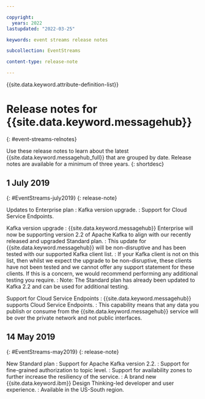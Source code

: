 ```yaml
---

copyright:
  years: 2022
lastupdated: "2022-03-25"

keywords: event streams release notes

subcollection: EventStreams

content-type: release-note

---
```


{{site.data.keyword.attribute-definition-list}}


# Release notes for {{site.data.keyword.messagehub}}
{: #event-streams-relnotes}

Use these release notes to learn about the latest {{site.data.keyword.messagehub_full}} that are grouped by date. Release notes are available for a minimum of three years.
{: shortdesc}

## 1 July 2019
{: #EventStreams-july2019}
{: release-note}

Updates to Enterprise plan
:   Kafka version upgrade.
:   Support for Cloud Service Endpoints.

Kafka version upgrade
:   {{site.data.keyword.messagehub}} Enterprise will now be supporting version 2.2 of Apache Kafka to align with our recently released and upgraded Standard plan.
:   This update for {{site.data.keyword.messagehub}} will be non-disruptive and has been tested with our supported Kafka client list.
:   If your Kafka client is not on this list, then whilst we expect the upgrade to be non-disruptive, these clients have not been tested and we cannot offer any support 
statement for these clients. If this is a concern, we would recommend performing any additional testing you require.
:   Note: The Standard plan has already been updated to Kafka 2.2 and can be used for additional testing.

Support for Cloud Service Endpoints
:   {{site.data.keyword.messagehub}} supports Cloud Service Endpoints.
:   This capability means that any data you publish or consume from the {{site.data.keyword.messagehub}} service will be over the private network and not public interfaces.

## 14 May 2019
{: #EventStreams-may2019}
{: release-note}

New Standard plan
:   Support for Apache Kafka version 2.2.
:   Support for fine-grained authorization to topic level.
:   Support for availability zones to further increase the resiliency of the service.
:   A brand new {{site.data.keyword.ibm}} Design Thinking-led developer and user experience.
:   Available in the US-South region.
